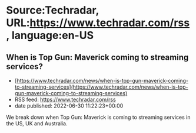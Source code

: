 # Source:Techradar, URL:https://www.techradar.com/rss, language:en-US

## When is Top Gun: Maverick coming to streaming services?
 - [https://www.techradar.com/news/when-is-top-gun-maverick-coming-to-streaming-services](https://www.techradar.com/news/when-is-top-gun-maverick-coming-to-streaming-services)
 - RSS feed: https://www.techradar.com/rss
 - date published: 2022-06-30 11:22:23+00:00

We break down when Top Gun: Maverick is coming to streaming services in the US, UK and Australia.

